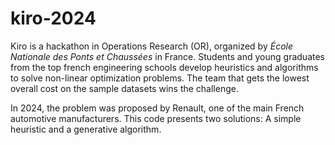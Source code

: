 # kiro-2024

Kiro is a hackathon in Operations Research (OR), organized by _École Nationale des Ponts et Chaussées_ in France. Students and young graduates from the top french engineering schools develop heuristics and algorithms to solve non-linear optimization problems. The team that gets the lowest overall cost on the sample datasets wins the challenge.

In 2024, the problem was proposed by Renault, one of the main French automotive manufacturers.
This code presents two solutions: A simple heuristic and a generative algorithm.
